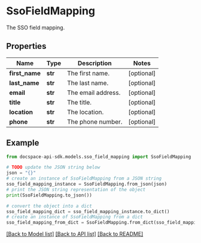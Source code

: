# SsoFieldMapping
The SSO field mapping.

## Properties

Name | Type | Description | Notes
------------ | ------------- | ------------- | -------------
**first_name** | **str** | The first name. | [optional] 
**last_name** | **str** | The last name. | [optional] 
**email** | **str** | The email address. | [optional] 
**title** | **str** | The title. | [optional] 
**location** | **str** | The location. | [optional] 
**phone** | **str** | The phone number. | [optional] 

## Example

```python
from docspace-api-sdk.models.sso_field_mapping import SsoFieldMapping

# TODO update the JSON string below
json = "{}"
# create an instance of SsoFieldMapping from a JSON string
sso_field_mapping_instance = SsoFieldMapping.from_json(json)
# print the JSON string representation of the object
print(SsoFieldMapping.to_json())

# convert the object into a dict
sso_field_mapping_dict = sso_field_mapping_instance.to_dict()
# create an instance of SsoFieldMapping from a dict
sso_field_mapping_from_dict = SsoFieldMapping.from_dict(sso_field_mapping_dict)
```
[[Back to Model list]](../README.md#documentation-for-models) [[Back to API list]](../README.md#documentation-for-api-endpoints) [[Back to README]](../README.md)


